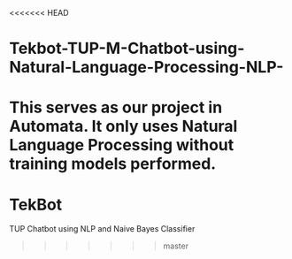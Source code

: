 <<<<<<< HEAD
# Tekbot-TUP-M-Chatbot-using-Natural-Language-Processing-NLP-
This serves as our project in Automata. It only uses Natural Language Processing without training models performed.
=======
# TekBot
TUP Chatbot using NLP and Naive Bayes Classifier
>>>>>>> master
